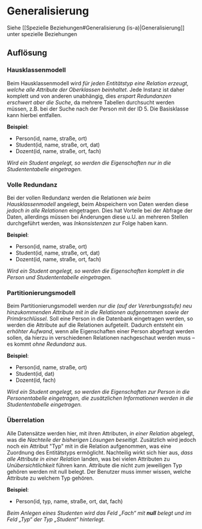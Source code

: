 # Generalisierung
Siehe [[Spezielle Beziehungen#Generalisierung (is-a)|Generalisierung]] unter spezielle Beziehungen
## Auflösung
### Hausklassenmodell
Beim Hausklassenmodell wird *für jeden Entitätstyp eine Relation erzeugt, welche alle Attribute der Oberklassen beinhaltet*. Jede Instanz ist daher komplett und von anderen unabhängig, dies *erspart Redundanzen erschwert aber die Suche*, da mehrere Tabellen durchsucht werden müssen, z.B. bei der Suche nach der Person mit der ID 5. Die Basisklasse kann hierbei entfallen.

**Beispiel**:
- Person(id, name, straße, ort)
- Student(id, name, straße, ort, dat)
- Dozent(id, name, straße, ort, fach)

*Wird ein Student angelegt, so werden die Eigenschaften nur in die Studententabelle eingetragen.*

### Volle Redundanz
Bei der vollen Redundanz werden die Relationen *wie beim Hausklassenmodell* angelegt, beim Abspeichern von Daten werden diese *jedoch in alle Relationen* eingetragen. Dies hat Vorteile bei der Abfrage der Daten, allerdings müssen bei Änderungen diese u.U. an mehreren Stellen durchgeführt werden, was *Inkonsistenzen* zur Folge haben kann.

**Beispiel**:
- Person(id, name, straße, ort)
- Student(id, name, straße, ort, dat)
- Dozent(id, name, straße, ort, fach)

*Wird ein Student angelegt, so werden die Eigenschaften komplett in die Person und Studententabelle eingetragen.*

### Partitionierungsmodell
Beim Partitionierungsmodell werden *nur die (auf der Vererbungsstufe) neu hinzukommenden Attribute mit in die Relationen aufgenommen sowie der Primärschlüssel*. Soll eine Person in die Datenbank eingetragen werden, so werden die Attribute auf die Relationen aufgeteilt. Dadurch entsteht ein *erhöhter Aufwand*, wenn alle Eigenschaften einer Person abgefragt werden sollen, da hierzu in verschiedenen Relationen nachgeschaut werden muss – es kommt *ohne Redundanz* aus.

**Beispiel**:
- Person(id, name, straße, ort)
- Student(id, dat)
- Dozent(id, fach)

*Wird ein Student angelegt, so werden die Eigenschaften zur Person in die Personentabelle eingetragen, die zusätzlichen Informationen werden in die Studententabelle eingetragen.*

### Überrelation
Alle Datensätze werden hier, mit ihren Attributen, *in einer Relation* abgelegt, was die *Nachteile der bisherigen Lösungen beseitigt*. Zusätzlich wird jedoch noch ein Attribut "Typ" mit in die Relation aufgenommen, was eine Zuordnung des Entitätstyps ermöglicht. Nachteilig wirkt sich hier aus, *dass alle Attribute in einer Relation* landen, was bei vielen Attributen zu *Unübersichtlichkeit* führen kann. Attribute die nicht zum jeweiligen Typ gehören werden mit null belegt. Der Benutzer muss immer wissen, welche Attribute zu welchem Typ gehören.

**Beispiel**:
- Person(id, typ, name, straße, ort, dat, fach)

*Beim Anlegen eines Studenten wird das Feld „Fach“ mit __null__ belegt und im Feld „Typ“ der Typ „Student“ hinterlegt.*
